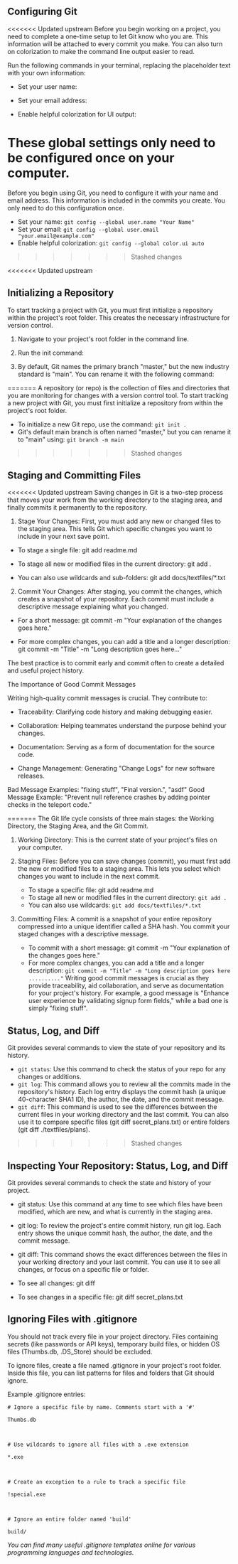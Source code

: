 ## Configuring Git

<<<<<<< Updated upstream
Before you begin working on a project, you need to complete a one-time setup to let Git know who you are. This information will be attached to every commit you make. You can also turn on colorization to make the command line output easier to read.

Run the following commands in your terminal, replacing the placeholder text with your own information:

- Set your user name:

- Set your email address:

- Enable helpful colorization for UI output:

These global settings only need to be configured once on your computer.
=======
Before you begin using Git, you need to configure it with your name and email address. This information is included in the commits you create. You only need to do this configuration once.
- Set your name: `git config --global user.name "Your Name"`
- Set your email: `git config --global user.email "your.email@example.com"`
- Enable helpful colorization: `git config --global color.ui auto`
>>>>>>> Stashed changes



<<<<<<< Updated upstream


## Initializing a Repository

To start tracking a project with Git, you must first initialize a repository within the project's root folder. This creates the necessary infrastructure for version control.

1. Navigate to your project's root folder in the command line.

2. Run the init command:

4. By default, Git names the primary branch "master," but the new industry standard is "main". You can rename it with the following command:


=======
A repository (or repo) is the collection of files and directories that you are monitoring for changes with a version control tool. To start tracking a new project with Git, you must first initialize a repository from within the project's root folder.
- To initialize a new Git repo, use the command: `git init .`
- Git's default main branch is often named "master," but you can rename it to "main" using: `git branch -m main`
>>>>>>> Stashed changes



## Staging and Committing Files

<<<<<<< Updated upstream
Saving changes in Git is a two-step process that moves your work from the working directory to the staging area, and finally commits it permanently to the repository.

1. Stage Your Changes: First, you must add any new or changed files to the staging area. This tells Git which specific changes you want to include in your next save point.

- To stage a single file: git add readme.md

- To stage all new or modified files in the current directory: git add .

- You can also use wildcards and sub-folders: git add docs/textfiles/\*.txt

2. Commit Your Changes: After staging, you commit the changes, which creates a snapshot of your repository. Each commit must include a descriptive message explaining what you changed.

- For a short message: git commit -m "Your explanation of the changes goes here."

- For more complex changes, you can add a title and a longer description: git commit -m "Title" -m "Long description goes here..."

The best practice is to commit early and commit often to create a detailed and useful project history.

The Importance of Good Commit Messages

Writing high-quality commit messages is crucial. They contribute to:

- Traceability: Clarifying code history and making debugging easier.

- Collaboration: Helping teammates understand the purpose behind your changes.

- Documentation: Serving as a form of documentation for the source code.

- Change Management: Generating "Change Logs" for new software releases.

Bad Message Examples: "fixing stuff", "Final version.", "asdf" Good Message Example: "Prevent null reference crashes by adding pointer checks in the teleport code."


=======
The Git life cycle consists of three main stages: the Working Directory, the Staging Area, and the Git Commit.
1. Working Directory: This is the current state of your project's files on your computer.
2. Staging Files: Before you can save changes (commit), you must first add the new or modified files to a staging area. This lets you select which changes you want to include in the next commit.
    - To stage a specific file: git add readme.md
    - To stage all new or modified files in the current directory: `git add .`
    - You can also use wildcards: `git add docs/textfiles/*.txt`

3. Committing Files: A commit is a snapshot of your entire repository compressed into a unique identifier called a SHA hash. You commit your staged changes with a descriptive message.
    - To commit with a short message: git commit -m "Your explanation of the changes goes here."
    - For more complex changes, you can add a title and a longer description: `git commit -m "Title" -m "Long description goes here .........."`
Writing good commit messages is crucial as they provide traceability, aid collaboration, and serve as documentation for your project's history. For example, a good message is "Enhance user experience by validating signup form fields," while a bad one is simply "fixing stuff".


## Status, Log, and Diff

Git provides several commands to view the state of your repository and its history.
- `git status`: Use this command to check the status of your repo for any changes or additions.
- `git log`: This command allows you to review all the commits made in the repository's history. Each log entry displays the commit hash (a unique 40-character SHA1 ID), the author, the date, and the commit message.
- `git diff`: This command is used to see the differences between the current files in your working directory and the last commit. You can also use it to compare specific files (git diff secret_plans.txt) or entire folders (git diff ./textfiles/plans).
>>>>>>> Stashed changes



## Inspecting Your Repository: Status, Log, and Diff

Git provides several commands to check the state and history of your project.

- git status: Use this command at any time to see which files have been modified, which are new, and what is currently in the staging area.

- git log: To review the project's entire commit history, run git log. Each entry shows the unique commit hash, the author, the date, and the commit message.

- git diff: This command shows the exact differences between the files in your working directory and your last commit. You can use it to see all changes, or focus on a specific file or folder.

- To see all changes: git diff

- To see changes in a specific file: git diff secret\_plans.txt





## Ignoring Files with .gitignore

You should not track every file in your project directory. Files containing secrets (like passwords or API keys), temporary build files, or hidden OS files (Thumbs.db, .DS\_Store) should be excluded.

To ignore files, create a file named .gitignore in your project's root folder. Inside this file, you can list patterns for files and folders that Git should ignore.

Example .gitignore entries:

```
# Ignore a specific file by name. Comments start with a '#'

Thumbs.db



# Use wildcards to ignore all files with a .exe extension

*.exe



# Create an exception to a rule to track a specific file

!special.exe



# Ignore an entire folder named 'build'

build/
``` 
_You can find many useful .gitignore templates online for various programming languages and technologies._

